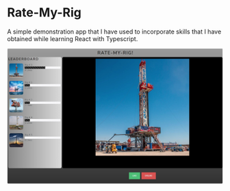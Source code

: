 # Rate-My-Rig
A simple demonstration app that I have used to incorporate skills that I have obtained while learning React with Typescript. 

![alt text](https://github.com/msg558/rate-my-rig2/blob/main/public/Photos/RMR.jpg?raw=true)